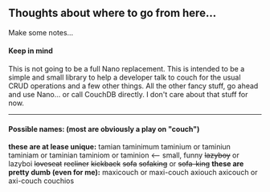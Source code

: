## Thoughts about where to go from here...

Make some notes...

#### Keep in mind
This is not going to be a full Nano replacement. This is intended to be a simple and small library to help a developer talk to  couch for the usual CRUD operations and a few other things.
All the other fancy stuff, go ahead and use Nano... or call CouchDB directly. I don't care about that stuff for now.

---

#### Possible names: (most are obviously a play on "couch")
**these are at lease unique:**
tamian
taminimum
taminium or taminiun
taminiam or taminian
taminiom or taminion <-- small, funny
~~lazyboy~~ or lazyboi
~~loveseat~~
~~recliner~~
~~kickback~~
~~sofa~~
~~sofaking~~ or ~~sofa-king~~
**these are pretty dumb (even for me):**
maxicouch or maxi-couch
axiouch
axicouch or axi-couch
couchios
